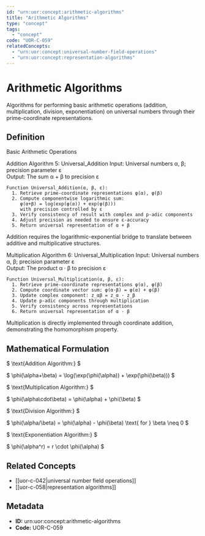 ```yaml
---
id: "urn:uor:concept:arithmetic-algorithms"
title: "Arithmetic Algorithms"
type: "concept"
tags:
  - "concept"
code: "UOR-C-059"
relatedConcepts:
  - "urn:uor:concept:universal-number-field-operations"
  - "urn:uor:concept:representation-algorithms"
---
```


# Arithmetic Algorithms

Algorithms for performing basic arithmetic operations (addition, multiplication, division, exponentiation) on universal numbers through their prime-coordinate representations.

## Definition

Basic Arithmetic Operations

Addition
Algorithm 5: Universal_Addition
Input: Universal numbers α, β; precision parameter ε  
Output: The sum α + β to precision ε

```
Function Universal_Addition(α, β, ε):
  1. Retrieve prime-coordinate representations φ(α), φ(β)
  2. Compute componentwise logarithmic sum:
     φ(α+β) = log(exp(φ(α)) + exp(φ(β)))
     with precision controlled by ε
  3. Verify consistency of result with complex and p-adic components
  4. Adjust precision as needed to ensure ε-accuracy
  5. Return universal representation of α + β
```

Addition requires the logarithmic-exponential bridge to translate between additive and multiplicative structures.

Multiplication
Algorithm 6: Universal_Multiplication
Input: Universal numbers α, β; precision parameter ε  
Output: The product α · β to precision ε

```
Function Universal_Multiplication(α, β, ε):
  1. Retrieve prime-coordinate representations φ(α), φ(β)
  2. Compute coordinate vector sum: φ(α·β) = φ(α) + φ(β)
  3. Update complex component: z_αβ = z_α · z_β
  4. Update p-adic components through multiplication
  5. Verify consistency across representations
  6. Return universal representation of α · β
```

Multiplication is directly implemented through coordinate addition, demonstrating the homomorphism property.

## Mathematical Formulation

$
\text{Addition Algorithm:}
$

$
\phi(\alpha+\beta) = \log(\exp(\phi(\alpha)) + \exp(\phi(\beta)))
$

$
\text{Multiplication Algorithm:}
$

$
\phi(\alpha\cdot\beta) = \phi(\alpha) + \phi(\beta)
$

$
\text{Division Algorithm:}
$

$
\phi(\alpha/\beta) = \phi(\alpha) - \phi(\beta) \text{ for } \beta \neq 0
$

$
\text{Exponentiation Algorithm:}
$

$
\phi(\alpha^r) = r \cdot \phi(\alpha)
$

## Related Concepts

- [[uor-c-042|universal number field operations]]
- [[uor-c-058|representation algorithms]]

## Metadata

- **ID:** urn:uor:concept:arithmetic-algorithms
- **Code:** UOR-C-059

